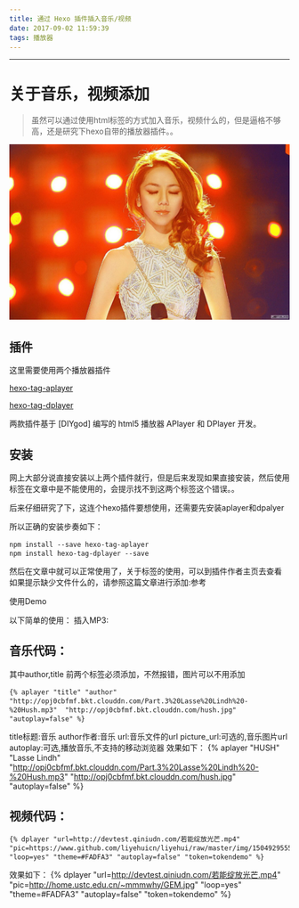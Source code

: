 ```yaml
---
title: 通过 Hexo 插件插入音乐/视频
date: 2017-09-02 11:59:39
tags: 播放器
---
```

<hr>


# 关于音乐，视频添加

> 虽然可以通过使用html标签的方式加入音乐，视频什么的，但是逼格不够
高，还是研究下hexo自带的播放器插件。。

![enter description here][1]
<!--more-->
## 插件

这里需要使用两个播放器插件

[hexo-tag-aplayer](https://github.com/grzhan/hexo-tag-aplayer#upstream-issue)

[hexo-tag-dplayer](https://github.com/NextMoe/hexo-tag-dplayer)

两款插件基于 [DIYgod] 编写的 html5 播放器 APlayer 和 DPlayer 开发。

## 安装

网上大部分说直接安装以上两个插件就行，但是后来发现如果直接安装，然后使用标签在文章中是不能使用的，会提示找不到这两个标签这个错误。。

后来仔细研究了下，这连个hexo插件要想使用，还需要先安装aplayer和dpalyer

所以正确的安装步奏如下：

```
npm install --save hexo-tag-aplayer
npm install hexo-tag-dplayer --save
```

然后在文章中就可以正常使用了，关于标签的使用，可以到插件作者主页去查看
如果提示缺少文件什么的，请参照这篇文章进行添加:参考

使用Demo

以下简单的使用：
插入MP3:

## 音乐代码：
其中author,title 前两个标签必须添加，不然报错，图片可以不用添加

```
{% aplayer "title" "author" "http://opj0cbfmf.bkt.clouddn.com/Part.3%20Lasse%20Lindh%20-%20Hush.mp3"  "http://opj0cbfmf.bkt.clouddn.com/hush.jpg" "autoplay=false" %}
```
title标题:音乐
author作者:音乐
url:音乐文件的url
picture_url:可选的,音乐图片url
autoplay:可选,播放音乐,不支持的移动浏览器
效果如下：
{% aplayer "HUSH" "Lasse Lindh" "http://opj0cbfmf.bkt.clouddn.com/Part.3%20Lasse%20Lindh%20-%20Hush.mp3"  "http://opj0cbfmf.bkt.clouddn.com/hush.jpg" "autoplay=false" %}


## 视频代码：

```
{% dplayer "url=http://devtest.qiniudn.com/若能绽放光芒.mp4"  "pic=https://www.github.com/liyehuicn/liyehui/raw/master/img/1504929555850.jpg" "loop=yes" "theme=#FADFA3" "autoplay=false" "token=tokendemo" %}
```

效果如下：
{% dplayer "url=http://devtest.qiniudn.com/若能绽放光芒.mp4"  "pic=http://home.ustc.edu.cn/~mmmwhy/GEM.jpg" "loop=yes" "theme=#FADFA3" "autoplay=false" "token=tokendemo" %}


  [1]: https://www.github.com/liyehuicn/liyehui/raw/master/img/1504929555850.jpg